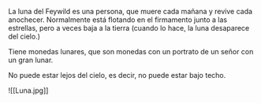 La luna del Feywild es una persona, que muere cada mañana y revive cada anochecer. Normalmente está flotando en el firmamento junto a las estrellas, pero a veces baja a la tierra (cuando lo hace, la luna desaparece del cielo.)

Tiene monedas lunares, que son monedas con un portrato de un señor con un gran lunar.

No puede estar lejos del cielo, es decir, no puede estar bajo techo.

![[Luna.jpg]]